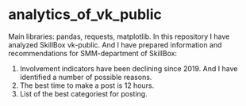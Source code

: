 # analytics_of_vk_public
Main libraries: pandas, requests, matplotlib. In this repository I have analyzed SkillBox vk-public. 
And I have prepared information and recommendations for SMM-department of SkillBox:
1) Involvement indicators have been declining since 2019. And I have identified a number of possible reasons.
2) The best time to make a post is 12 hours.
3) List of the best categoriest for posting.
